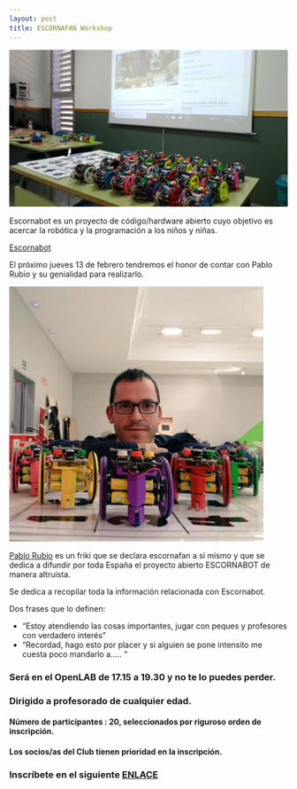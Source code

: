 ```yaml
---
layout: post
title: ESCORNAFAN Workshop
---
```


![](/images/escorna.jpg)


Escornabot es un proyecto de código/hardware abierto cuyo objetivo es acercar la robótica y la programación a los niños y niñas.

[Escornabot](https://escornabot.com/web/es/what)

El próximo jueves 13 de febrero tendremos el honor de contar con Pablo Rubio y su genialidad para realizarlo.

![](/images/pablo_rubio.jpg)

[Pablo Rubio](https://pablorubma.cc/) es un friki que se declara escornafan a sí mismo y que se dedica a difundir por toda España el proyecto abierto ESCORNABOT de manera altruista.

Se dedica a recopilar toda la información relacionada con Escornabot.

Dos frases que lo definen:

- “Estoy atendiendo las cosas importantes, jugar con peques y profesores con verdadero interés”
- “Recordad, hago esto por placer y si alguien se pone intensito me cuesta poco mandarlo a….. “


### Será en el OpenLAB de 17.15 a 19.30 y no te lo puedes perder.

### Dirigido a profesorado de cualquier edad.






#### Número de participantes : 20,  seleccionados por riguroso orden de inscripción.

#### Los socios/as del Club tienen prioridad en la inscripción.




### Inscríbete en el siguiente [ENLACE](https://forms.gle/q2mW4MYxrKsQBnfK7)
